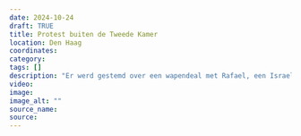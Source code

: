 ```yaml
---
date: 2024-10-24
draft: TRUE
title: Protest buiten de Tweede Kamer
location: Den Haag
coordinates: 
category: 
tags: []
description: "Er werd gestemd over een wapendeal met Rafael, een Israelisch bedrijf. Buiten de ingang van de Tweede Kamer zaten demonstranten rond 13:00. Even later werden ze door de poltiie richting het Malieveld gedreven. "
video: 
image: 
image_alt: ""
source_name: 
source: 
---
```

